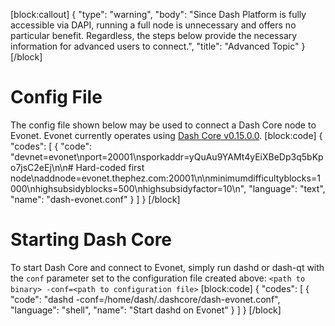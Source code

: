 [block:callout]
{
  "type": "warning",
  "body": "Since Dash Platform is fully accessible via DAPI, running a full node is unnecessary and offers no particular benefit. Regardless, the steps below provide the necessary information for advanced users to connect.",
  "title": "Advanced Topic"
}
[/block]
# Config File

 The config file shown below may be used to connect a Dash Core node to Evonet. Evonet currently operates using [Dash Core v0.15.0.0](https://github.com/dashpay/dash/releases/tag/v0.15.0.0).
[block:code]
{
  "codes": [
    {
      "code": "devnet=evonet\nport=20001\nsporkaddr=yQuAu9YAMt4yEiXBeDp3q5bKpo7jsC2eEj\n\n# Hard-coded first node\naddnode=evonet.thephez.com:20001\n\nminimumdifficultyblocks=1000\nhighsubsidyblocks=500\nhighsubsidyfactor=10\n",
      "language": "text",
      "name": "dash-evonet.conf"
    }
  ]
}
[/block]
# Starting Dash Core

To start Dash Core and connect to Evonet, simply run dashd or dash-qt with the `conf` parameter set to the configuration file created above: `<path to binary> -conf=<path to configuration file>`
[block:code]
{
  "codes": [
    {
      "code": "dashd -conf=/home/dash/.dashcore/dash-evonet.conf",
      "language": "shell",
      "name": "Start dashd on Evonet"
    }
  ]
}
[/block]